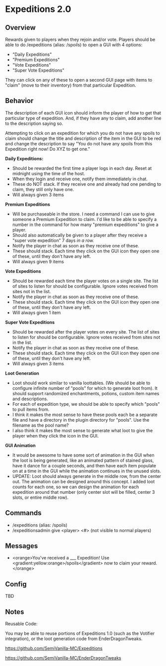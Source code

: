 # Expeditions 2.0

## Overview

Rewards given to players when they rejoin and/or vote. Players should be able to do /expeditions (alias: /spoils) to open a GUI with 4 options:
- "Daily Expeditions"
- "Premium Expeditions"
- "Vote Expeditions"
- "Super Vote Expeditions"

They can click on any of these to open a second GUI page with items to "claim" (move to their inventory) from that particular Expedition.

## Behavior

The description of each GUI icon should inform the player of how to get that particular type of expedition. And, if they have any to claim, add another line to the description saying so.

Attempting to click on an expedition for which you do not have any spoils to claim should change the title and description of the item in the GUI to be red and change the description to say "You do not have any spoils from this Expedition right now! Do XYZ to get one."

**Daily Expeditions:**
- Should be rewarded the first time a player logs in each day. Reset at midnight using the time of the host.
- When they login and receive one, notify them immediately in chat.
- These do NOT stack. If they receive one and already had one pending to claim, they still only have one.
- Will always given 3 items

**Premium Expeditions**
- Will be purchaseable in the store. I need a command I can use to give someone a Premium Expedition to claim. I'd like to be able to specify a number in the command for how many "premium expeditions" to give a player.
- Should also automatically be given to a player after they receive a "super vote expedition" 7 days _in a row._
- Notify the player in chat as soon as they receive one of these.
- These should stack. Each time they click on the GUI icon they open one of these, until they don't have any left.
- Will always given 9 items

**Vote Expeditions**
- Should be rewarded each time the player votes on a single site. The list of sites to listen for should be configurable. Ignore votes received from sites not in the list.
- Notify the player in chat as soon as they receive one of these.
- These should stack. Each time they click on the GUI icon they open one of these, until they don't have any left.
- Will always given 1 item

**Super Vote Expeditions**
- Should be rewarded after the player votes on every site. The list of sites to listen for should be configurable. Ignore votes received from sites not in the list.
- Notify the player in chat as soon as they receive one of these.
- These should stack. Each time they click on the GUI icon they open one of these, until they don't have any left.
- Will always given 3 items

**Loot Generation**
- Loot should work similar to vanilla loottables. (We should be able to configure infinite number of "pools" for which to generate loot from). It should support randomized enchantments, potions, custom item names and descriptions.
- For each of expedition type, we should be able to specify which "pools" to pull items from.
- I think it makes the most sense to have these pools each be a separate file and have a directory in the plugin directory for "pools". Use the filename as the pool name?
- I also think it makes the most sense to generate what loot to give the player when they click the icon in the GUI.

**GUI Animation**
- It would be awesome to have some sort of animation in the GUI when the loot is being generated, like an animated pattern of stained glass, have it dance for a couple seconds, and then have each item populate on at a time in the GUI while the animation continues in the unused slots.
- UPDATE: Loot should always generate in the middle row, from the center out. The animation can be designed around this concept. I added loot counts for each one, so we can design the animation for each expedition around that number (only center slot will be filled, center 3 slots, or entire middle row). 

## Commands

- /expeditions (alias: /spoils)
- /expeditionsadmin give \<player\> \<#\> (not visible to normal players)

## Messages

- \<orange\>You've received a ___ Expedition! Use \<gradient:yellow:orange\>/spoils\</gradient\> now to claim your reward.\</orange\>

## Config

TBD

## Notes

Reusable Code:

You may be able to reuse portions of Expeditions 1.0 (such as the Votifier integration), or the loot generation code from EnderDragonTweaks.

https://github.com/SemiVanilla-MC/Expeditions

https://github.com/SemiVanilla-MC/EnderDragonTweaks
